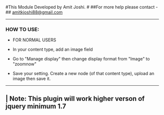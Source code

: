 
#This Module Developed by Amit Joshi. #
##For more help please contact - ##
  amitkjoshi88@gmail.com

---------------------------------------------

### HOW TO USE: ###

* FOR NORMAL USERS

* In your content type, add an image field

* Go to "Manage display" then change display format from "Image" to "zoomnow"

* Save your setting. Create a new node (of that content type), upload an image then save it.

---------------------------------------------
| Note: This plugin will work higher verson of jquery minimum 1.7
---------------------------------------------
